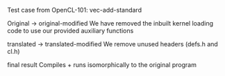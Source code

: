 Test case from OpenCL-101: vec-add-standard

Original -> original-modified
We have removed the inbuilt kernel loading code to use our provided auxiliary functions

translated -> translated-modified
We remove unused headers (defs.h and cl.h)

final result
Compiles + runs isomorphically to the original program